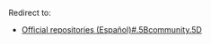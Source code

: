 Redirect to:

*   [Official repositories (Español)#.5Bcommunity.5D](/index.php/Official_repositories_(Espa%C3%B1ol)#.5Bcommunity.5D "Official repositories (Español)")